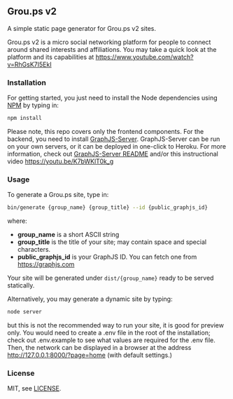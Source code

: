 ## Grou.ps v2

A simple static page generator for Grou.ps v2 sites. 

Grou.ps v2 is a micro social networking platform for people to connect around shared interests and affiliations. You may take a quick look at the platform and its capabilities at https://www.youtube.com/watch?v=RhGsK7I5EkI


### Installation

For getting started, you just need to install the Node dependencies using [NPM](https://www.npmjs.com/get-npm) by typing in:

```sh
npm install
```

Please note, this repo covers only the frontend components. For the backend, you need to install [GraphJS-Server](https://github.com/phonetworks/graphjs-server). GraphJS-Server can be run on your own servers, or it can be deployed in one-click to Heroku. For more information, check out [GraphJS-Server README](https://github.com/phonetworks/graphjs-server/blob/master/README.md) and/or this instructional video https://youtu.be/K7bWKlT0k_g


### Usage

To generate a Grou.ps site, type in:

```sh
bin/generate {group_name} {group_title} --id {public_graphjs_id}
```

where:
* **group_name** is a short ASCII string
* **group_title** is the title of your site; may contain space and special characters.
* **public_graphjs_id** is your GraphJS ID. You can fetch one from https://graphjs.com

Your site will be generated under `dist/{group_name}` ready to be served statically.

Alternatively, you may generate a dynamic site by typing:

```sh
node server
```

but this is not the recommended way to run your site, it is good for preview only. You would need to create a .env file in the root of the installation; check out .env.example to see what values are required for the .env file. Then, the network can be displayed in a browser at the address http://127.0.0.1:8000/?page=home (with default settings.)

### License

MIT, see [LICENSE](https://github.com/phonetworks/pho-microkernel/blob/master/LICENSE).

